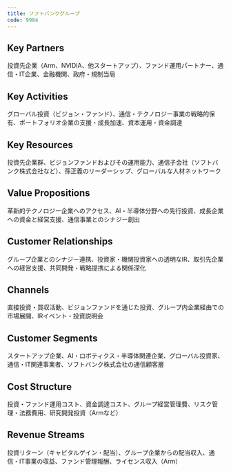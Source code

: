 ```yaml
---
title: ソフトバンクグループ
code: 9984
---
```


## Key Partners
投資先企業（Arm、NVIDIA、他スタートアップ）、ファンド運用パートナー、通信・IT企業、金融機関、政府・規制当局

## Key Activities
グローバル投資（ビジョン・ファンド）、通信・テクノロジー事業の戦略的保有、ポートフォリオ企業の支援・成長加速、資本運用・資金調達

## Key Resources
投資先企業群、ビジョンファンドおよびその運用能力、通信子会社（ソフトバンク株式会社など）、孫正義のリーダーシップ、グローバルな人材ネットワーク

## Value Propositions
革新的テクノロジー企業へのアクセス、AI・半導体分野への先行投資、成長企業への資金と経営支援、通信事業とのシナジー創出

## Customer Relationships
グループ企業とのシナジー連携、投資家・機関投資家への透明なIR、取引先企業への経営支援、共同開発・戦略提携による関係深化

## Channels
直接投資・買収活動、ビジョンファンドを通じた投資、グループ内企業経由での市場展開、IRイベント・投資説明会

## Customer Segments
スタートアップ企業、AI・ロボティクス・半導体関連企業、グローバル投資家、通信・IT関連事業者、ソフトバンク株式会社の通信顧客層

## Cost Structure
投資・ファンド運用コスト、資金調達コスト、グループ経営管理費、リスク管理・法務費用、研究開発投資（Armなど）

## Revenue Streams
投資リターン（キャピタルゲイン・配当）、グループ企業からの配当収入、通信・IT事業の収益、ファンド管理報酬、ライセンス収入（Arm）
